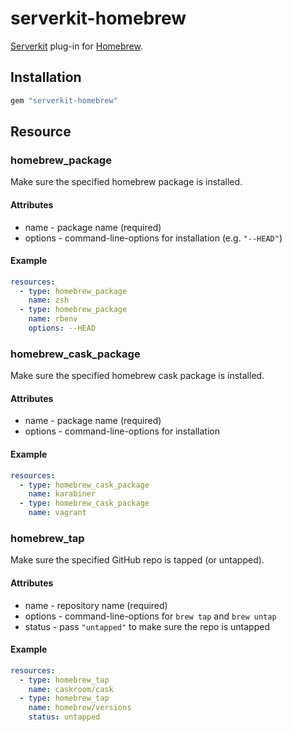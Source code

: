 # serverkit-homebrew
[Serverkit](https://github.com/r7kamura/serverkit) plug-in for [Homebrew](http://brew.sh/).

## Installation
```rb
gem "serverkit-homebrew"
```

## Resource
### homebrew_package
Make sure the specified homebrew package is installed.

#### Attributes
- name - package name (required)
- options - command-line-options for installation (e.g. `"--HEAD"`)

#### Example
```yaml
resources:
  - type: homebrew_package
    name: zsh
  - type: homebrew_package
    name: rbenv
    options: --HEAD
```

### homebrew_cask_package
Make sure the specified homebrew cask package is installed.

#### Attributes
- name - package name (required)
- options - command-line-options for installation

#### Example
```yaml
resources:
  - type: homebrew_cask_package
    name: karabiner
  - type: homebrew_cask_package
    name: vagrant
```

### homebrew_tap
Make sure the specified GitHub repo is tapped (or untapped).

#### Attributes
- name - repository name (required)
- options - command-line-options for `brew tap` and `brew untap`
- status - pass `"untapped"` to make sure the repo is untapped

#### Example
```yaml
resources:
  - type: homebrew_tap
    name: caskroom/cask
  - type: homebrew_tap
    name: homebrew/versions
    status: untapped
```
